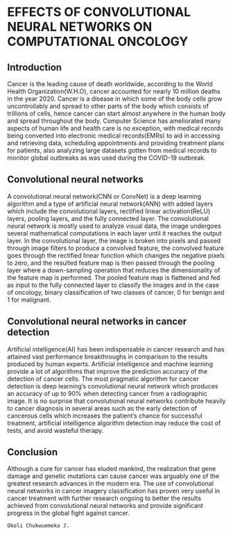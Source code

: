 # EFFECTS OF CONVOLUTIONAL NEURAL NETWORKS ON COMPUTATIONAL ONCOLOGY

## Introduction
   Cancer is the leading cause of death worldwide, according to the World Health Organization(W.H.O), cancer accounted for nearly 10 million deaths in the year 2020. Cancer is a disease in which some of the body cells grow uncontrollably and spread to other parts of the body which consists of trillions of cells, hence cancer can start almost anywhere in the human body and spread throughout the body.
   Computer Science has ameliorated many aspects of human life and health care is no exception, with medical records being converted into electronic medical records(EMRs) to aid in accessing and retrieving data, scheduling appointments and providing treatment plans for patients, also analyzing large datasets gotten from medical records to monitor global outbreaks as was used during the COVID-19 outbreak.

## Convolutional neural networks
   A convolutional neural network(CNN or ConvNet) is a deep learning algorithm and a type of artificial neural network(ANN) with added layers which include the convolutional layers, rectified linear activation(ReLU) layers, pooling layers, and the fully connected layer. The convolutional neural network is mostly used to analyze visual data, the image undergoes several mathematical computations in each layer until it reaches the output layer. In the convolutional layer, the image is broken into pixels and passed through image filters to produce a convolved feature, the convolved feature goes through the rectified linear function which changes the negative pixels to zero, and the resulted feature map is then passed through the pooling layer where a down-sampling operation that reduces the dimensionality of the feature map is performed. The pooled feature map is flattened and fed as input to the fully connected layer to classify the images and in the case of oncology, binary classification of two classes of cancer, 0 for benign and 1 for malignant.

## Convolutional neural networks in cancer detection
   Artificial intelligence(AI) has been indispensable in cancer research and has attained vast performance breakthroughs in comparison to the results produced by human experts. Artificial intelligence and machine learning provide a lot of algorithms that improve the prediction accuracy of the detection of cancer cells. The most pragmatic algorithm for cancer detection is deep learning’s convolutional neural network which produces an accuracy of up to 90% when detecting cancer from a radiographic image. It is no surprise that convolutional neural networks contribute heavily to cancer diagnosis in several areas such as the early detection of cancerous cells which increases the patient’s chance for successful treatment, artificial intelligence algorithm detection may reduce the cost of tests, and avoid wasteful therapy.

## Conclusion
   Although a cure for cancer has eluded mankind, the realization that gene damage and genetic mutations can cause cancer was arguably one of the greatest research advances in the modern era. The use of convolutional neural networks in cancer imagery classification has proven very useful in cancer treatment with further research ongoing to better the results achieved from convolutional neural networks and provide significant progress in the global fight against cancer.
   
   
``Okoli Chukwuemeka J.``                                                                                                          


